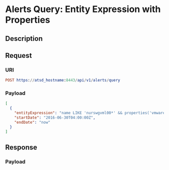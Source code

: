 # Alerts Query: Entity Expression with Properties

## Description

## Request

### URI

```elm
POST https://atsd_hostname:8443/api/v1/alerts/query
```

### Payload

```json
[
  {
    "entityExpression": "name LIKE 'nurswgvml00*' && properties('vmware.vm').power_state = 'On'",
    "startDate": "2016-06-30T04:00:00Z",
    "endDate": "now"
  }
]
```

## Response

### Payload

